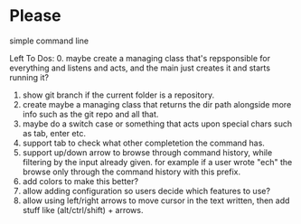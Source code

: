 # Please

simple command line


Left To Dos:
0. maybe create a managing class that's repsponsible for everything and listens and acts, and the main just creates it and starts running it?
1. show git branch if the current folder is a repository.
2. create maybe a managing class that returns the dir path alongside more info such as the git repo and all that.
3. maybe do a switch case or something that acts upon special chars such as tab, enter etc.
4. support tab to check what other completetion the command has.
5. support up/down arrow to browse through command history, while filtering by the input already given. for example if a user wrote "ech" the browse only through the command history with this prefix.
6. add colors to make this better?
7. allow adding configuration so users decide which features to use?
8. allow using left/right arrows to move cursor in the text written, then add stuff like (alt/ctrl/shift) + arrows.